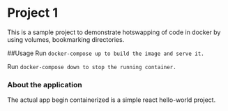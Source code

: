 # Project 1

This is a sample project to demonstrate hotswapping of code in docker by using volumes, bookmarking directories.

##Usage
Run ```docker-compose up to build the image and serve it. ```

Run ``` docker-compose down to stop the running container. ```


### About the application
The actual app begin containerized is a simple react hello-world project.
